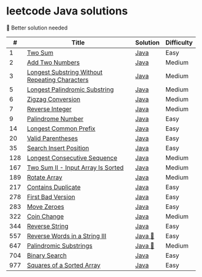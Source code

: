 # leetcode Java solutions

:see_no_evil: Better solution needed

| #   | Title                                                                                                                          | Solution                                                | Difficulty |
|-----|--------------------------------------------------------------------------------------------------------------------------------|---------------------------------------------------------|------------|
| 1   | [Two Sum](https://leetcode.com/problems/two-sum/)                                                                              | [Java](./src/two-sum.java)                              | Easy       |
| 2   | [Add Two Numbers](https://leetcode.com/problems/add-two-numbers/)                                                              | [Java](./src/add-two-numbers.java)                      | Medium     |
| 3   | [Longest Substring Without Repeating Characters](https://leetcode.com/problems/longest-substring-without-repeating-characters/) | [Java](./src/longest-sub-without-rep-char.java)         | Medium     |
| 5   | [Longest Palindromic Substring](https://leetcode.com/problems/longest-palindromic-substring/)                                  | [Java](./src/Longest-Palindromic-Substring.java)        | Medium     |
| 6   | [Zigzag Conversion](https://leetcode.com/problems/zigzag-conversion/)                                                          | [Java](./src/Zigzag-Conversion.java)                    | Medium     |
| 7   | [Reverse Integer](https://leetcode.com/problems/reverse-integer/)                                                              | [Java](./src/Reverse-Integer.java)                      | Medium     |
| 9   | [Palindrome Number](https://leetcode.com/problems/palindrome-number/)                                                          | [Java](./src/palindrome-number.java)                    | Easy       |
| 14  | [Longest Common Prefix](https://leetcode.com/problems/longest-common-prefix/)                                                  | [Java](./src/longest-common-prefix.java)                | Easy       |
| 20  | [Valid Parentheses](https://leetcode.com/problems/valid-parentheses/)                                                          | [Java](./src/valid-parentheses.java)                    | Easy       |
| 35  | [Search Insert Position](https://leetcode.com/problems/search-insert-position/)                                                | [Java](./src/search-insert-position.java)               | Easy       |
| 128 | [Longest Consecutive Sequence](https://leetcode.com/problems/longest-consecutive-sequence/)                                    | [Java](./src/longest-consecutive-sequence.java)         | Medium     |
| 167 | [Two Sum II - Input Array Is Sorted](https://leetcode.com/problems/two-sum-ii-input-array-is-sorted/)                          | [Java](./src/two-sum-ii-input-array-is-sorted.java)     | Medium     |
| 189 | [Rotate Array](https://leetcode.com/problems/rotate-array/)                                                                    | [Java](./src/rotate-array.java)                         | Medium     |
| 217 | [Contains Duplicate](https://leetcode.com/problems/contains-duplicate/)                                                        | [Java](./src/contains-duplicate.java)                   | Easy       |
| 278 | [First Bad Version](https://leetcode.com/problems/first-bad-version/)                                                          | [Java](./src/first-bad-version.java)                    | Easy       |
| 283 | [Move Zeroes](https://leetcode.com/problems/move-zeroes/)                                                                      | [Java](./src/move-zeroes.java)                          | Easy       |
| 322 | [Coin Change](https://leetcode.com/problems/coin-change/)                                                                      | [Java](./src/coin-change.java)                          | Medium     |
| 344 | [Reverse String](https://leetcode.com/problems/reverse-string/)                                                                                                             | [Java](./src/reverse-string.java)                       | Easy       |
| 557 | [Reverse Words in a String III](https://leetcode.com/problems/reverse-words-in-a-string-iii/)                                                                                                             | [Java :see_no_evil:](./src/reverse-words-in-a-string-iii.java)       | Easy       |
| 647 | [Palindromic Substrings](https://leetcode.com/problems/palindromic-substrings/)                                                | [Java :see_no_evil:](./src/palindromic-substrings.java) | Medium     |
| 704 | [Binary Search](https://leetcode.com/problems/binary-search/)                                                                  | [Java](./src/binary-search.java)                        | Easy       |
| 977 | [Squares of a Sorted Array](https://leetcode.com/problems/squares-of-a-sorted-array/)                                          | [Java](./src/squares-of-a-sorted-array.java)            | Easy       |